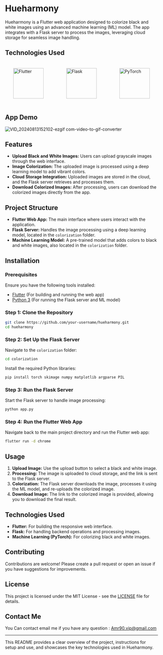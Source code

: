 
# Hueharmony

Hueharmony is a Flutter web application designed to colorize black and white images using an advanced machine learning (ML) model. The app integrates with a Flask server to process the images, leveraging cloud storage for seamless image handling.


## Technologies Used
<div style="display: flex; justify-content: space-around; align-items: center;">
  <img src="https://upload.wikimedia.org/wikipedia/commons/1/17/Google-flutter-logo.png" alt="Flutter" width="100"/>
  <img src="https://upload.wikimedia.org/wikipedia/commons/3/3c/Flask_logo.svg" alt="Flask" width="100" style="padding: 20px;">
  <img src="https://upload.wikimedia.org/wikipedia/commons/9/96/Pytorch_logo.png" alt="PyTorch" width="100"/>
</div>

## App Demo

![VID_20240813152102-ezgif com-video-to-gif-converter](https://github.com/user-attachments/assets/e9f4e1b3-ff8c-47bc-aeba-b844c23bc148)

## Features

- **Upload Black and White Images:** Users can upload grayscale images through the web interface.
- **Image Colorization:** The uploaded image is processed using a deep learning model to add vibrant colors.
- **Cloud Storage Integration:** Uploaded images are stored in the cloud, and the Flask server retrieves and processes them.
- **Download Colorized Images:** After processing, users can download the colorized images directly from the app.

## Project Structure

- **Flutter Web App:** The main interface where users interact with the application.
- **Flask Server:** Handles the image processing using a deep learning model, located in the `colorization` folder.
- **Machine Learning Model:** A pre-trained model that adds colors to black and white images, also located in the `colorization` folder.

## Installation

### Prerequisites

Ensure you have the following tools installed:

- [Flutter](https://flutter.dev/) (For building and running the web app)
- [Python 3](https://www.python.org/) (For running the Flask server and ML model)

### Step 1: Clone the Repository

```bash
git clone https://github.com/your-username/hueharmony.git
cd hueharmony
```

### Step 2: Set Up the Flask Server

Navigate to the `colorization` folder:

```bash
cd colorization
```

Install the required Python libraries:

```bash
pip install torch skimage numpy matplotlib argparse PIL
```

### Step 3: Run the Flask Server

Start the Flask server to handle image processing:

```bash
python app.py
```

### Step 4: Run the Flutter Web App

Navigate back to the main project directory and run the Flutter web app:

```bash
flutter run -d chrome
```

## Usage

1. **Upload Image:** Use the upload button to select a black and white image.
2. **Processing:** The image is uploaded to cloud storage, and the link is sent to the Flask server.
3. **Colorization:** The Flask server downloads the image, processes it using the ML model, and re-uploads the colorized image.
4. **Download Image:** The link to the colorized image is provided, allowing you to download the final result.

## Technologies Used

- **Flutter:** For building the responsive web interface.
- **Flask:** For handling backend operations and processing images.
- **Machine Learning (PyTorch):** For colorizing black and white images.

## Contributing

Contributions are welcome! Please create a pull request or open an issue if you have suggestions for improvements.

## License

This project is licensed under the MIT License - see the [LICENSE](LICENSE) file for details.

## Contact Me

You Can contact email me if you have any question : Amr90.vip@gmail.com

---

This README provides a clear overview of the project, instructions for setup and use, and showcases the key technologies used in Hueharmony.
